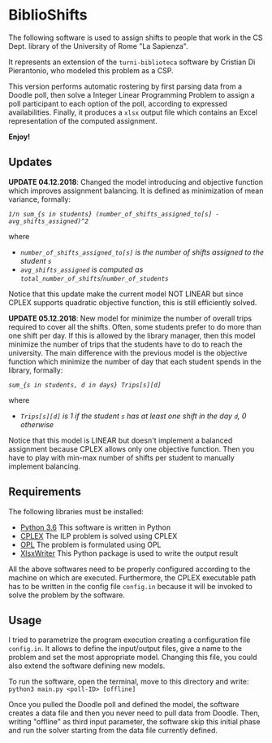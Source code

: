 # BiblioShifts

The following software is used to assign shifts to people that work in the CS Dept. library of the University of Rome "La Sapienza".

It represents an extension of the `turni-biblioteca` software by Cristian Di Pierantonio, who modeled this problem as a CSP.

This version performs automatic rostering by first parsing data from a Doodle poll, then solve a Integer Linear Programming Problem to assign a poll participant to each option of the poll, according to expressed availabilities. Finally, it produces a `xlsx` output file which contains an Excel representation of the computed assignment.

**Enjoy!**

## Updates
**UPDATE 04.12.2018**: Changed the model introducing and objective function which improves assignment balancing. It is defined as minimization of mean variance, formally: 

*`1/n sum_{s in students} (number_of_shifts_assigned_to[s] - avg_shifts_assigned)^2`*

where 

*   *`number_of_shifts_assigned_to[s]` is the number of shifts assigned to the student `s`*
*   *`avg_shifts_assigned` is computed as `total_number_of_shifts`/`number_of_students`*

Notice that this update make the current model NOT LINEAR but since CPLEX supports quadratic objective function, this is still efficiently solved.

**UPDATE 05.12.2018**: New model for minimize the number of overall trips required to cover all the shifts. Often, some students prefer to do more than one shift per day. If this is allowed by the library manager, then this model minimize the number of trips that the students have to do to reach the university. The main difference with the previous model is the objective function which minimize the number of day that each student spends in the library, formally:

*`sum_{s in students, d in days} Trips[s][d]`*

where

*    *`Trips[s][d]` is 1 if the student `s` has at least one shift in the day `d`, 0 otherwise*

Notice that this model is LINEAR but doesn't implement a balanced assignment because CPLEX allows only one objective function. Then you have to play with min-max number of shifts per student to manually implement balancing.

## Requirements

The following libraries must be installed:

- [Python 3.6](https://www.python.org/) This software is written in Python
- [CPLEX](https://www.ibm.com/analytics/cplex-optimizer) The ILP problem is solved using CPLEX
- [OPL](https://www.ibm.com/analytics/optimization-modeling) The problem is formulated using OPL
- [XlsxWriter](https://xlsxwriter.readthedocs.io/) This Python package is used to write the output result

All the above softwares need to be properly configured according to the machine on which are executed.
Furthermore, the CPLEX executable path has to be written in the config file `config.in` because it will be invoked to solve the problem by the software.

## Usage
I tried to parametrize the program execution creating a configuration file `config.in`. It allows to define the input/output files, give a name to the problem and set the most appropriate model. Changing this file, you could also extend the software defining new models.

To run the software, open the terminal, move to this directory and write:
`python3 main.py <poll-ID> [offline]`

Once you pulled the Doodle poll and defined the model, the software creates a data file and then you never need to pull data from Doodle. Then, writing "offline" as third input parameter, the software skip this initial phase and run the solver starting from the data file currently defined.
